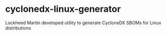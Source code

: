 # cyclonedx-linux-generator
Lockheed Martin developed utility to generate CycloneDX SBOMs for Linux distributions
